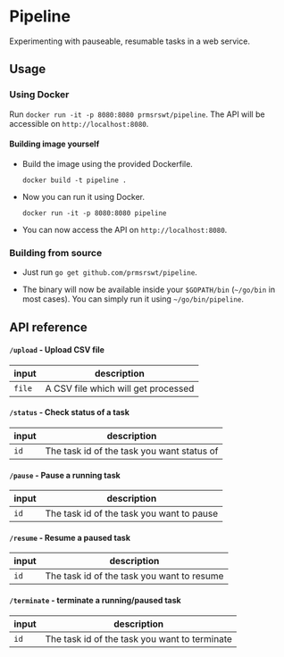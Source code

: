 # Pipeline

Experimenting with pauseable, resumable tasks in a web service.

## Usage

### Using Docker

Run `docker run -it -p 8080:8080 prmsrswt/pipeline`. The API will be accessible on `http://localhost:8080`.

#### Building image yourself

- Build the image using the provided Dockerfile.

  ```
  docker build -t pipeline .
  ```

- Now you can run it using Docker.

  ```
  docker run -it -p 8080:8080 pipeline
  ```

- You can now access the API on `http://localhost:8080`.

### Building from source

- Just run `go get github.com/prmsrswt/pipeline`.

- The binary will now be available inside your `$GOPATH/bin` (`~/go/bin` in most cases). You can simply run it using `~/go/bin/pipeline`.

## API reference

#### `/upload` - Upload CSV file

| input  | description                         |
| ------ | ----------------------------------- |
| `file` | A CSV file which will get processed |

#### `/status` - Check status of a task

| input | description                                |
| ----- | ------------------------------------------ |
| `id`  | The task id of the task you want status of |

#### `/pause` - Pause a running task

| input | description                               |
| ----- | ----------------------------------------- |
| `id`  | The task id of the task you want to pause |

#### `/resume` - Resume a paused task

| input | description                                |
| ----- | ------------------------------------------ |
| `id`  | The task id of the task you want to resume |

#### `/terminate` - terminate a running/paused task

| input | description                                   |
| ----- | --------------------------------------------- |
| `id`  | The task id of the task you want to terminate |
